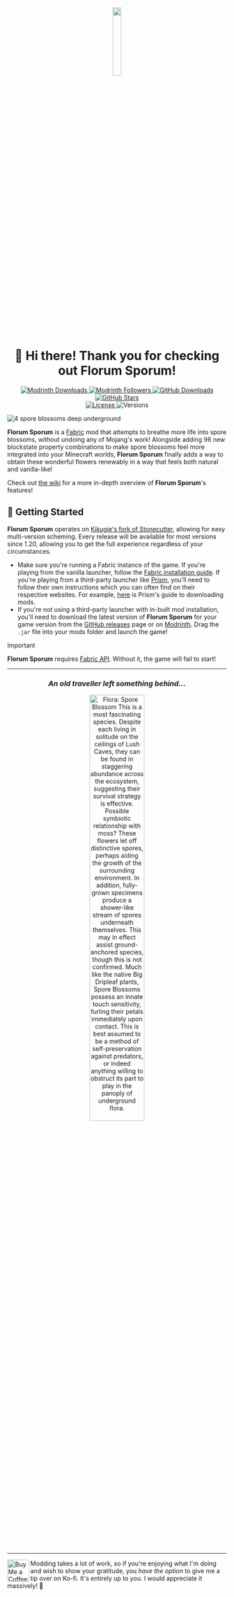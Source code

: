 <h1 align="center">
  <img width="20%" src="https://github.com/user-attachments/assets/924b8577-d1fe-42fe-9926-b4a9153d9d7a">
  <br>
  🌺 Hi there! Thank you for checking out Florum Sporum!

</h1>

<p align="center">
  <!-- MODRINTH DOWNLOADS --->
  <a href="https://modrinth.com/mod/florum-sporum/versions">
    <img src="https://img.shields.io/modrinth/dt/florum-sporum?label=Modrinth Downloads&logo=modrinth&style=flat-square"
       alt="Modrinth Downloads">
  </a>
  <!-- MODRINTH FOLLOWERS --->
  <a href="https://modrinth.com/mod/florum-sporum">
    <img src="https://img.shields.io/modrinth/followers/florum-sporum?label=Modrinth Followers&logo=modrinth&style=flat-square"
       alt="Modrinth Followers">
  </a>
  <!-- GITHUB DOWNLOADS --->
  <a href="https://github.com/axialeaa/FlorumSporum/releases">
    <img src="https://img.shields.io/github/downloads/axialeaa/FlorumSporum/total?label=GitHub Downloads&logo=github&style=flat-square"
      alt="GitHub Downloads">
  </a>
  <!-- GITHUB STARS --->
  <a href="https://github.com/axialeaa/FlorumSporum">
    <img src="https://img.shields.io/github/stars/axialeaa/FlorumSporum?label=GitHub Stars&logo=github&style=flat-square"
      alt="GitHub Stars">
  </a>
  <br>
  <!-- LICENSE --->
  <a href="https://github.com/axialeaa/FlorumSporum/blob/master/LICENSE">
    <img src="https://img.shields.io/github/license/axialeaa/FlorumSporum?label=License&style=flat-square"
      alt="License">
  </a>
  <!-- VERSIONS --->
  <img src="https://img.shields.io/modrinth/game-versions/florum-sporum?label=Versions&style=flat-square"
    alt="Versions">
</p>

![4 spore blossoms deep underground](https://github.com/user-attachments/assets/b40f9b8e-8678-44bb-aead-67b79b083f09)

**Florum Sporum** is a [Fabric][fabric] mod that attempts to breathe more life into spore blossoms, without undoing any of Mojang's work! Alongside adding 96 new blockstate property combinations to make spore blossoms feel more integrated into your Minecraft worlds, **Florum Sporum** finally adds a way to obtain these wonderful flowers renewably in a way that feels both natural and vanilla-like!

Check out [the wiki][wiki] for a more in-depth overview of **Florum Sporum**'s features!

## 📝 Getting Started
**Florum Sporum** operates on [Kikugie's fork of Stonecutter][stonecutter-kt], allowing for easy multi-version scheming. Every release will be available for most versions since 1.20, allowing you to get the full experience regardless of your circumstances.

- Make sure you're running a Fabric instance of the game. If you're playing from the vanilla launcher, follow the [Fabric installation guide][fabric-guide]. If you're playing from a third-party launcher like [Prism][prism], you'll need to follow their own instructions which you can often find on their respective websites. For example, [here][prism-guide] is Prism's guide to downloading mods.
- If you're not using a third-party launcher with in-built mod installation, you'll need to download the latest version of **Florum Sporum** for your game version from the [GitHub releases][github-releases] page or on [Modrinth][modrinth-versions]. Drag the `.jar` file into your mods folder and launch the game!

> [!IMPORTANT]
> **Florum Sporum** requires [Fabric API][fabric-api]. Without it, the game will fail to start!
***

<h3 align="center">
  <i>An old traveller left something behind...</i>
</h3>
<p align="center">
  <img width="50%" src="https://github.com/axialeaa/FlorumSporum/assets/116074698/c7ea49f6-d231-4203-b810-465d6e2358f3" alt="Flora: Spore Blossom
	This is a most fascinating species. Despite each living in solitude on the ceilings of Lush Caves, they can be found in staggering abundance across the ecosystem, suggesting their survival strategy is effective. Possible symbiotic relationship with moss? These flowers let off distinctive spores, perhaps aiding the growth of the surrounding environment. In addition, fully-grown specimens produce a shower-like stream of spores underneath themselves. This may in effect assist ground-anchored species, though this is not confirmed. Much like the native Big Dripleaf plants, Spore Blossoms possess an innate touch sensitivity, furling their petals immediately upon contact. This is best assumed to be a method of self-preservation against predators, or indeed anything willing to obstruct its part to play in the panoply of underground flora.">
</p>

***

<a href='https://ko-fi.com/P5P81B1BAS' target='_blank'><img align=left height='50' style='border:0px;height:50px;' src='https://storage.ko-fi.com/cdn/kofi6.png?v=6' border='0' alt='Buy Me a Coffee at ko-fi.com'/></a>
Modding takes a lot of work, so if you're enjoying what I'm doing and wish to show your gratitude, you _have the option_ to give me a tip over on Ko-fi. It's entirely up to you. I would appreciate it massively! 🤗

[wiki]: https://github.com/axialeaa/FlorumSporum/wiki/Features
[fabric]: https://fabricmc.net
[fabric-installer]: https://fabricmc.net/use/installer
[fabric-guide]: https://docs.fabricmc.net/players/installing-fabric
[fabric-api]: https://modrinth.com/mod/fabric-api
[prism]: https://prismlauncher.org
[prism-guide]: https://prismlauncher.org/wiki/getting-started/download-mods
[modrinth-versions]: https://modrinth.com/mod/florum-sporum/versions
[github-releases]: https://github.com/axialeaa/FlorumSporum/releases
[stonecutter-kt]: https://github.com/kikugie/stonecutter-kt
